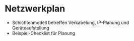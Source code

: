 # Netzwerkplan

- Schichtenmodell betreffen Verkabelung, IP-Planung und Geräteaufstellung
- Beispiel-Checklist für Planung
